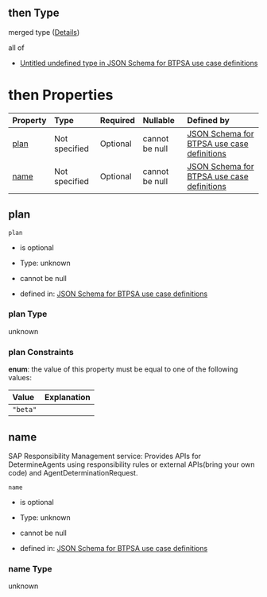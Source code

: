 ## then Type

merged type ([Details](btpsa-usecase-properties-services-items-allof-2-then-allof-37-then.md))

all of

*   [Untitled undefined type in JSON Schema for BTPSA use case definitions](btpsa-usecase-properties-services-items-allof-2-then-allof-37-then-allof-0.md "check type definition")

# then Properties

| Property      | Type          | Required | Nullable       | Defined by                                                                                                                                                                                                            |
| :------------ | :------------ | :------- | :------------- | :-------------------------------------------------------------------------------------------------------------------------------------------------------------------------------------------------------------------- |
| [plan](#plan) | Not specified | Optional | cannot be null | [JSON Schema for BTPSA use case definitions](btpsa-usecase-properties-services-items-allof-2-then-allof-37-then-properties-plan.md "undefined#/properties/services/items/allOf/2/then/allOf/37/then/properties/plan") |
| [name](#name) | Not specified | Optional | cannot be null | [JSON Schema for BTPSA use case definitions](btpsa-usecase-properties-services-items-allof-2-then-allof-37-then-properties-name.md "undefined#/properties/services/items/allOf/2/then/allOf/37/then/properties/name") |

## plan



`plan`

*   is optional

*   Type: unknown

*   cannot be null

*   defined in: [JSON Schema for BTPSA use case definitions](btpsa-usecase-properties-services-items-allof-2-then-allof-37-then-properties-plan.md "undefined#/properties/services/items/allOf/2/then/allOf/37/then/properties/plan")

### plan Type

unknown

### plan Constraints

**enum**: the value of this property must be equal to one of the following values:

| Value    | Explanation |
| :------- | :---------- |
| `"beta"` |             |

## name

SAP Responsibility Management service: Provides APIs for DetermineAgents using responsibility rules or external APIs(bring your own code) and AgentDeterminationRequest.

`name`

*   is optional

*   Type: unknown

*   cannot be null

*   defined in: [JSON Schema for BTPSA use case definitions](btpsa-usecase-properties-services-items-allof-2-then-allof-37-then-properties-name.md "undefined#/properties/services/items/allOf/2/then/allOf/37/then/properties/name")

### name Type

unknown
